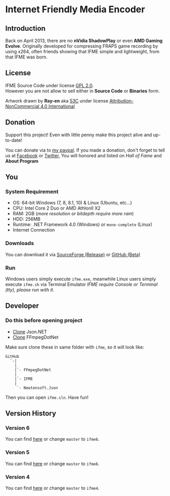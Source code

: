 # Internet Friendly Media Encoder
## Introduction
Back on April 2013, there are no **nVidia ShadowPlay** or even **AMD Gaming Evolve**. Originally developed for compressing FRAPS game recording by using x264, often friends showing that IFME simple and lightweight, from that IFME was born.

## License
IFME Source Code under license [GPL 2.0](http://choosealicense.com/licenses/gpl-2.0/).<br>However you are not allow to sell either in **Source Code** or **Binaries** form.

Artwork drawn by **Ray-en** aka [53C](http://53c.deviantart.com/) under license [Attribution-NonCommercial 4.0 International](http://creativecommons.org/licenses/by-nc/4.0/)

## Donation
Support this project! Even with little penny make this project alive and up-to-date!

You can donate via to [my paypal](https://www.paypal.com/cgi-bin/webscr?cmd=_s-xclick&hosted_button_id=4CKYN7X3DGA7U). If you made a donation, don't forget to tell us at [Facebook](https://www.facebook.com/internetfriendlymediaencoder) or  [Twitter](https://twitter.com/Anime4000), You will honored and listed on *Hall of Fame* and **About Program**

## You
### System Requirement

* OS: 64-bit Windows (7, 8, 8.1, 10) & Linux (Ubuntu, etc...)
* CPU: Intel Core 2 Duo or AMD AthlonII X2
* RAM: 2GB (*more resolution or bitdepth require more ram*)
* HDD: 256MB
* Runtime: .NET Framework 4.0 (Windows) or `mono-complete` (Linux)
* Internet Connection

### Downloads
You can download it via [SourceForge (Release)](https://sourceforge.net/projects/ifme/files/latest/download) or [GitHub (Beta)](https://github.com/Anime4000/IFME/releases/latest)

### Run
Windows users simply execute `ifme.exe`, meanwhile Linux users simply execute `ifme.sh` via Terminal Emulator
*IFME require Console or Terminal (tty), please run with it.*

## Developer
### Do this before opening project

* [Clone](https://github.com/JamesNK/Newtonsoft.Json) Json.NET
* [Clone](https://github.com/Anime4000/FFmpegDotNet) FFmpegDotNet

Make sure clone these in same folder with `ifme`, so it will look like:
```
GitHub
  `-|
    |
    |`- FFmpegDotNet
    |
    |`- IFME
    |
     `- Newtonsoft.Json
```
Then you can open `ifme.sln`. Have fun!

## Version History
### Version 6
You can find [here](https://github.com/Anime4000/IFME/tree/ifme6) or change `master` to `ifme6`.

### Version 5
You can find [here](https://github.com/Anime4000/IFME/tree/ifme6) or change `master` to `ifme6`.

### Version 4
You can find [here](https://github.com/Anime4000/IFME/tree/ifme4) or change `master` to `ifme4`.